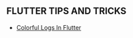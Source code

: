 ## FLUTTER TIPS AND TRICKS

- [Colorful Logs In Flutter](./colorful_logs_in_flutter/colorful_logs_in_flutter.md)